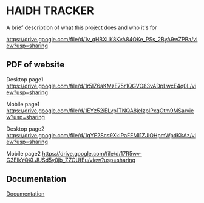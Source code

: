 
# HAIDH TRACKER

A brief description of what this project does and who it's for

https://drive.google.com/file/d/1v_qHBXLK8KvA84OKe_PSs_2ByA9wZPBa/view?usp=sharing
## PDF of website


Desktop page1
https://drive.google.com/file/d/1r5IZ6aKMzE75r1QGVO83vADpLwcE4q0L/view?usp=sharing

Mobile page1
https://drive.google.com/file/d/1EYz52iELvp1TNQA8jeIzpIPxqOtm9MSa/view?usp=sharing


Desktop page2
https://drive.google.com/file/d/1qYE2Scs9XkIPaFEMI1ZJIOHpmWpdKkAz/view?usp=sharing

Mobile page2
https://drive.google.com/file/d/17R5wv-G3ElkYQXLJUSd5y0jb_ZZOUfEu/view?usp=sharing

## Documentation

[Documentation](https://linktodocumentation)

